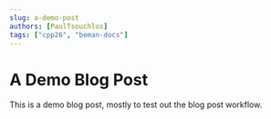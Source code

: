 ```yaml
---
slug: a-demo-post
authors: [PaulTsouchlos]
tags: ["cpp26", "beman-docs"]
---
```


# A Demo Blog Post

This is a demo blog post, mostly to test out the blog post workflow.
